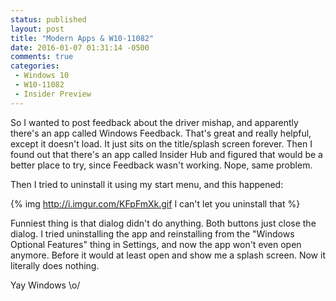 ```yaml
---
status: published
layout: post
title: "Modern Apps & W10-11082"
date: 2016-01-07 01:31:14 -0500
comments: true
categories:
 - Windows 10
 - W10-11082
 - Insider Preview
---
```


So I wanted to post feedback about the driver mishap, and apparently there's an app called Windows Feedback. That's great and really helpful, except it doesn't load. It just sits on the title/splash screen forever. Then I found out that there's an app called Insider Hub and figured that would be a better place to try, since Feedback wasn't working. Nope, same problem.
<!--more-->
Then I tried to uninstall it using my start menu, and this happened:

{% img http://i.imgur.com/KFpFmXk.gif I can't let you uninstall that %}

Funniest thing is that dialog didn't do anything. Both buttons just close the dialog. I tried uninstalling the app and reinstalling from the "Windows Optional Features" thing in Settings, and now the app won't even open anymore. Before it would at least open and show me a splash screen. Now it literally does nothing.

Yay Windows \o/